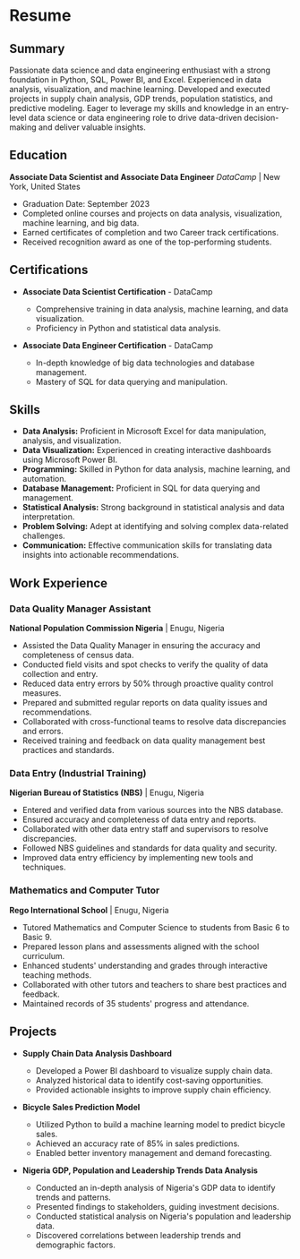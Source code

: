 # Resume

## Summary

Passionate data science and data engineering enthusiast with a strong foundation in Python, SQL, Power BI, and Excel. Experienced in data analysis, visualization, and machine learning. Developed and executed projects in supply chain analysis, GDP trends, population statistics, and predictive modeling. Eager to leverage my skills and knowledge in an entry-level data science or data engineering role to drive data-driven decision-making and deliver valuable insights.

## Education

**Associate Data Scientist and Associate Data Engineer**
*DataCamp* | New York, United States
* Graduation Date: September 2023
* Completed online courses and projects on data analysis, visualization, machine learning, and big data.
* Earned certificates of completion and two Career track certifications.
* Received recognition award as one of the top-performing students.

## Certifications

* **Associate Data Scientist Certification** - DataCamp
   * Comprehensive training in data analysis, machine learning, and data visualization.
   * Proficiency in Python and statistical data analysis.

* **Associate Data Engineer Certification** - DataCamp
   * In-depth knowledge of big data technologies and database management.
   * Mastery of SQL for data querying and manipulation.

## Skills

* **Data Analysis:** Proficient in Microsoft Excel for data manipulation, analysis, and visualization.
* **Data Visualization:** Experienced in creating interactive dashboards using Microsoft Power BI.
* **Programming:** Skilled in Python for data analysis, machine learning, and automation.
* **Database Management:** Proficient in SQL for data querying and management.
* **Statistical Analysis:** Strong background in statistical analysis and data interpretation.
* **Problem Solving:** Adept at identifying and solving complex data-related challenges.
* **Communication:** Effective communication skills for translating data insights into actionable recommendations.

## Work Experience

### Data Quality Manager Assistant
**National Population Commission Nigeria** | Enugu, Nigeria
* Assisted the Data Quality Manager in ensuring the accuracy and completeness of census data.
* Conducted field visits and spot checks to verify the quality of data collection and entry.
* Reduced data entry errors by 50% through proactive quality control measures.
* Prepared and submitted regular reports on data quality issues and recommendations.
* Collaborated with cross-functional teams to resolve data discrepancies and errors.
* Received training and feedback on data quality management best practices and standards.

### Data Entry (Industrial Training)
**Nigerian Bureau of Statistics (NBS)** | Enugu, Nigeria
* Entered and verified data from various sources into the NBS database.
* Ensured accuracy and completeness of data entry and reports.
* Collaborated with other data entry staff and supervisors to resolve discrepancies.
* Followed NBS guidelines and standards for data quality and security.
* Improved data entry efficiency by implementing new tools and techniques.

### Mathematics and Computer Tutor
**Rego International School** | Enugu, Nigeria
* Tutored Mathematics and Computer Science to students from Basic 6 to Basic 9.
* Prepared lesson plans and assessments aligned with the school curriculum.
* Enhanced students' understanding and grades through interactive teaching methods.
* Collaborated with other tutors and teachers to share best practices and feedback.
* Maintained records of 35 students' progress and attendance.

## Projects

* **Supply Chain Data Analysis Dashboard**
   * Developed a Power BI dashboard to visualize supply chain data.
   * Analyzed historical data to identify cost-saving opportunities.
   * Provided actionable insights to improve supply chain efficiency.

* **Bicycle Sales Prediction Model**
   * Utilized Python to build a machine learning model to predict bicycle sales.
   * Achieved an accuracy rate of 85% in sales predictions.
   * Enabled better inventory management and demand forecasting.

* **Nigeria GDP, Population and Leadership Trends Data Analysis**
   * Conducted an in-depth analysis of Nigeria's GDP data to identify trends and patterns.
   * Presented findings to stakeholders, guiding investment decisions.
   * Conducted statistical analysis on Nigeria's population and leadership data.
   * Discovered correlations between leadership trends and demographic factors.
